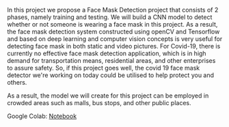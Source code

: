 In this project we propose a Face Mask Detection project that consists of 2 phases,
namely training and testing. We will build a CNN model to detect whether or not
someone is wearing a face mask in this project. As a result, the face mask detection
system constructed using openCV and Tensorflow and based on deep learning and
computer vision concepts is very useful for detecting face mask in both static and
video pictures. For Covid-19, there is currently no effective face mask detection
application, which is in high demand for transportation means, residential areas, and
other enterprises to assure safety. So, if this project goes well, the covid 19 face mask
detector we're working on today could be utilised to help protect you and others.

As a result, the model we will create for this project can be employed in crowded
areas such as malls, bus stops, and other public places.

Google Colab: [Notebook](https://colab.research.google.com/drive/1bXmB6SvVpHOVxFHcPQ0uJx1XBkyNIHZc#scrollTo=q9Af8N-p9hh2)
